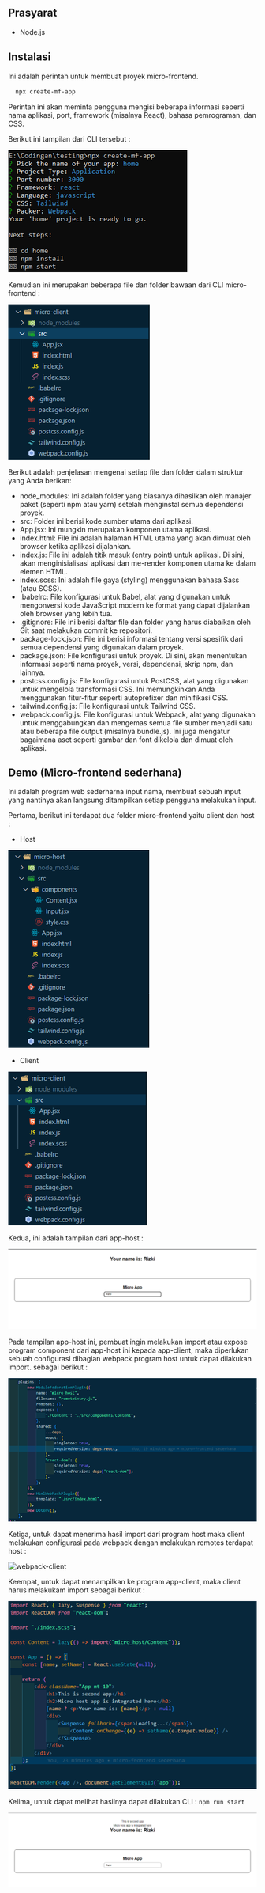 ## Prasyarat

- Node.js

## Instalasi

Ini adalah perintah untuk membuat proyek micro-frontend.

  ```bash
    npx create-mf-app
  ```
Perintah ini akan meminta pengguna mengisi beberapa informasi seperti nama aplikasi, port, framework (misalnya React), bahasa pemrograman, dan CSS.

Berikut ini tampilan dari CLI tersebut : 

 ![instalasi](./assets/instalasi.png)

Kemudian ini merupakan beberapa file dan folder bawaan dari CLI micro-frontend : 

 ![bawaan](./assets/bawaan.png)

Berikut adalah penjelasan mengenai setiap file dan folder dalam struktur yang Anda berikan:

 - node_modules: Ini adalah folder yang biasanya dihasilkan oleh manajer paket (seperti npm atau yarn) setelah  menginstal semua dependensi proyek.
 - src: Folder ini berisi kode sumber utama dari aplikasi.
 - App.jsx: Ini mungkin merupakan komponen utama aplikasi.
 - index.html: File ini adalah halaman HTML utama yang akan dimuat oleh browser ketika aplikasi dijalankan.
 - index.js: File ini adalah titik masuk (entry point) untuk aplikasi. Di sini, akan menginisialisasi aplikasi dan me-render komponen utama ke dalam elemen HTML.
 - index.scss: Ini adalah file gaya (styling) menggunakan bahasa Sass (atau SCSS).
 - .babelrc: File konfigurasi untuk Babel, alat yang digunakan untuk mengonversi kode JavaScript modern ke format yang dapat dijalankan oleh browser yang lebih tua.
 - .gitignore: File ini berisi daftar file dan folder yang harus diabaikan oleh Git saat melakukan commit ke repositori.
 - package-lock.json: File ini berisi informasi tentang versi spesifik dari semua dependensi yang digunakan dalam proyek.
 - package.json: File konfigurasi untuk proyek. Di sini, akan menentukan informasi seperti nama proyek, versi, dependensi, skrip npm, dan lainnya.
 - postcss.config.js: File konfigurasi untuk PostCSS, alat yang digunakan untuk mengelola transformasi CSS. Ini memungkinkan Anda menggunakan fitur-fitur seperti autoprefixer dan minifikasi CSS.
 - tailwind.config.js: File konfigurasi untuk Tailwind CSS.
 - webpack.config.js: File konfigurasi untuk Webpack, alat yang digunakan untuk menggabungkan dan mengemas semua file sumber menjadi satu atau beberapa file output (misalnya bundle.js). Ini juga mengatur bagaimana aset seperti gambar dan font dikelola dan dimuat oleh aplikasi.


## Demo (Micro-frontend sederhana)

Ini adalah program web sederharna input nama, membuat sebuah input yang nantinya akan langsung ditampilkan setiap pengguna melakukan input.

Pertama, berikut ini terdapat dua folder micro-frontend yaitu client dan host : 

- Host  

![host](./assets/host.png)


- Client

![client](./assets/client.png)


Kedua, ini adalah tampilan dari app-host : 


![app-host](./assets/app-host.png)


Pada tampilan app-host ini, pembuat ingin melakukan import atau expose program component dari app-host ini kepada app-client, maka diperlukan sebuah configurasi dibagian webpack program host untuk dapat dilakukan import. sebagai berikut : 


![webpack-host](./assets/webpack-host.png)


Ketiga, untuk dapat menerima hasil import dari program host maka client melakukan configurasi pada webpack dengan melakukan remotes terdapat host : 


![webpack-client](./assets/webpack-client.png)


Keempat, untuk dapat menampilkan ke program app-client, maka client harus melakukam import sebagai berikut : 


![code-client](./assets/code-client.png)


Kelima, untuk dapat melihat hasilnya dapat dilakukan CLI : ```npm run start```


![app-client](./assets/app-client.png)
